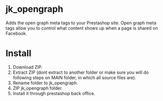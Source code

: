 # jk_opengraph
Adds the open graph meta tags to your Prestashop site. Open graph meta tags allow you to control what content shows up when a page is shared on Facebook.

# Install

1. Download ZIP.
2. Extract ZIP (dont extract to another folder or make sure you will do following steps on MAIN folder, in which all source files are).
3. Rename folder to jk_opengraph.
4. ZIP jk_opengraph folder.
5. Install it through prestashop back office.
